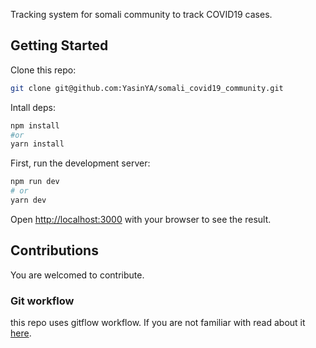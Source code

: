 Tracking system for somali community to track COVID19 cases.

## Getting Started

Clone this repo:

```bash
git clone git@github.com:YasinYA/somali_covid19_community.git
```

Intall deps:

```bash
npm install
#or
yarn install
```

First, run the development server:

```bash
npm run dev
# or
yarn dev
```

Open [http://localhost:3000](http://localhost:3000) with your browser to see the result.

## Contributions

You are welcomed to contribute.

### Git workflow

this repo uses gitflow workflow. If you are not familiar with read about it [here](https://nvie.com/posts/a-successful-git-branching-model/).


